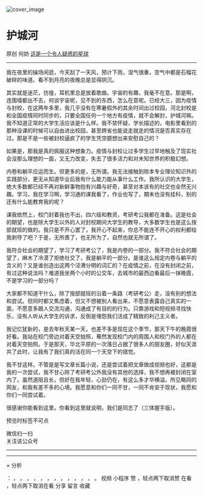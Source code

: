 ![cover_image](https://mmbiz.qpic.cn/mmbiz_jpg/OJNrVQetduqWmPzce11bWfhDl70X4uBOvia7bDuw8pb20XJE7eFlAjNrOnMNiaiaeF8BwkPkPpNoQTvSQqTNzOn7A/0?wx_fmt=jpeg)

#  护城河

原创  何妨  [ 这是一个令人疑惑的星球 ](javascript:void\(0\);)

__ _ _ _ _

我在夜里的操场闲逛，今天刮了一天风，预计下雨，湿气很重，空气中都是石榴花破碎的味道。看不到月亮的夜晚总是显得阴沉。

其实就是迷茫，彷徨，耳机里总是放着歌曲。宇宙的有趣，我毫不在意。那是啊，连围墙都出不去，何谈宇宙呢，见不到的东西，怎么在意呢。已经大三，因为疫情与封校，在这两年多里，我几乎没有在寒暑假外的其余时间出过校园，河北封校是和全国疫情同时同步的，只要全国任何一个地方有疫情，就不会解封，护城河嘛。我不知道正常的大学生活应该是什么样。我不禁怀疑，学长描述的，电影里看到的那种没课的时候可以自由进出校园，甚至跨省也能说走就走的情况是否真实存在过。那是不是一些被封校逼疯了的学生凭空臆想出来安慰自己的？

如果是，那我是真的佩服这种想象力。疫情与封校让过多学生过早地触及了现实社会没那么理想的一面，又无力改变，失去了很多活力和对未知世界的积极幻想。

内卷和躺平应运而生。但更多的是，无所谓。我无法接触到除本专业理论知识外的实践部分，更无从知道毕业后我有什么能力能从事什么工作。我所认识的大学生，绝大多数都已经不再对新鲜事物抱有兴趣与好奇，甚至对本该有的社交也全然无兴趣。学习，我在学习啊，学习通的课我看了，作业也写了，期末也没有挂科，别的还有什么能教育我的呢？

课我依然上，校门封着我也不出，四六级和教资，考研考公我都在准备。这是社会的期望，也是除大学生以外的人对封校期间大学生的教导，大多数学生也是这么按部就班的做的。我只是不开心罢了，我开心不起来，你总不能连不开心的权利都给我剥夺了吧？于是，无所畏了，也无所为了，自然也就无所谓了。

我符合社会的期望了，学习了考研考公了，我是内卷的一部分。我不符合社会的期望了，麻木了冷漠了拒绝社交了，我是躺平的一部分。是谁这么规定内卷与躺平的含义的？又是谁创造出这两个泾渭分明的词汇的？在疫情之前，在没有封闭之前，有过这种说法吗？难道我坐两个小时的公交车，去城市的最西边看最后一抹晚霞，不是学习的一部分吗？

大家都不知道干什么，除了按部就班的沿着一条路（考研考公）走，没有别的想法和尝试。但同时都又焦虑着，但又不想被别人看出来，不愿意表露自己真实的一面，不愿意多跟人交流沟通，沟通成了有目的的行为。只靠游戏和短视频寻找快乐，没有人听从大学生的诉求，反倒是埋怨我们活成了精致的利己主义者。

我记忆犹新的，是去年秋天某一天，也差不多是现在这个季节，那天下午的晚霞很好看。我站在校门旁边对着天空拍照，蓦然发现校门内的周围人和校门外的人都在对着天空拍照。于是那天，华北平原的一次落日占据了很多人的朋友圈，好似天涯共了此时，让我有了我们真的活在同一个天空下的错觉。

我不甘这样。不管是是写文章长篇小说，还是尝试着把文章做成视频也好，这都是我的一次尝试，我不甘心除了考研考公外我没有其他的选择，我不想再被封闭在室内了。虽然道阻且长，但好在我年轻，心劲仍在，有这么多才华横溢，所见略同的网友，和我有差不多的心境。我愿意和你们一同不甘，一同不肯安于现状，我愿和你们一同尝试着。

很感谢你能看到这里。你看到这里就说明，我们是同志了（三体握手版）。

  

预览时标签不可点

微信扫一扫  
关注该公众号





****



****



×  分析

：  ，  ，  ，  ，  ，  ，  ，  ，  ，  ，  ，  ，  。  视频  小程序  赞  ，轻点两下取消赞  在看  ，轻点两下取消在看
分享  留言  收藏

